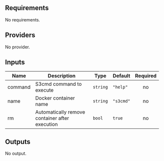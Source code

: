 ## Requirements

No requirements.

## Providers

No provider.

## Inputs

| Name | Description | Type | Default | Required |
|------|-------------|------|---------|:--------:|
| command | S3cmd command to execute | `string` | `"help"` | no |
| name | Docker container name | `string` | `"s3cmd"` | no |
| rm | Automatically remove container after execution | `bool` | `true` | no |

## Outputs

No output.

